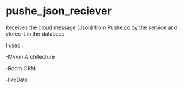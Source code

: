# pushe_json_reciever
Receives the cloud message (Json) from [Pushe.co](https://Pushe.co) by the service and stores it in the database

I used :

-Mvvm Architecture

-Room ORM

-liveData
